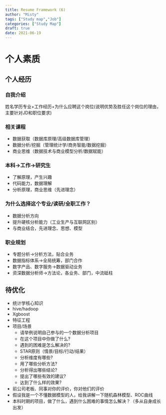 ```yaml
---
title: Resume Framework (6)
author: "Misty"
tags: ["Study map","Job"]
categories: ["Study Map"]
draft: true
date: 2021-06-19
---
```




# 个人素质

## 个人经历
### 自我介绍

姓名学历专业+工作经历+为什么应聘这个岗位(说明优势及胜任这个岗位的理由，主要针对JD和职位要求)

### 相关课程

* 数据获取（数据库原理/高级数据库管理）
* 数据分析/挖掘（管理统计学/商务智能/数据挖掘）
* 商业思维（数据技术与商业模型分析/数据赋能）

### 本科->工作->研究生

* 了解原理，产生兴趣
* 代码能力，数据理解
* 分析原理，商业思维（先进理念）

### 为什么选择这个专业/读研/全职工作？
* 数据分析方向
* 提升硬核分析能力（工业生产与互联网区别）
* 与商业结合，先进理念、思想、模型

### 职业规划
* 专题分析->分析方法，贴合业务
* 数据指标体系->全局统筹，部门合作
* 数字产品、数字服务->数据驱动业务
* 资深数据分析师->方法论，各业务、部门，中流砥柱

## 待优化

* 统计学核心知识
* hive/hadoop
* Xgboost
* 特征工程
* 项目/场景
    * 请举例说明自己参与的一个数据分析项目
    * 在这个项目中你做了什么?
    * 遇到的困难是怎么解决的?
    * STAR原则（情景/目标/行动/结果）
    * 分析维度有哪些?
    * 用了哪些分析方法?
    * 分析得出哪些结论?
    * 提出了哪些有效的建议?
    * 达到了什么样的效果?
* 前公司老板、同事对你的评价，你对他们的评价
* 假设我是一个不懂数据模型的人，给我讲解一下随机森林模型、ROC曲线
* 本科时期的项目，做了什么，遇到什么困难的事情怎么解决？（多从自身成长出发）